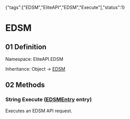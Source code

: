 {"tags":["EDSM","EliteAPI","EDSM","Execute"],"status":1}

# EDSM

## 01 Definition

Namespace: <span class='code'>EliteAPI.EDSM</span>

Inheritance: <span class='code'>Object</span> → <span class='code'>[EDSM](../../EliteAPI/EDSM/EDSM.html)</span>

## 02 Methods

### <span class='code'>String</span> Execute (<span class='code'>[EDSMEntry](../../EliteAPI/EDSM/EDSMEntry.html)</span> entry)



Executes an EDSM API request.



